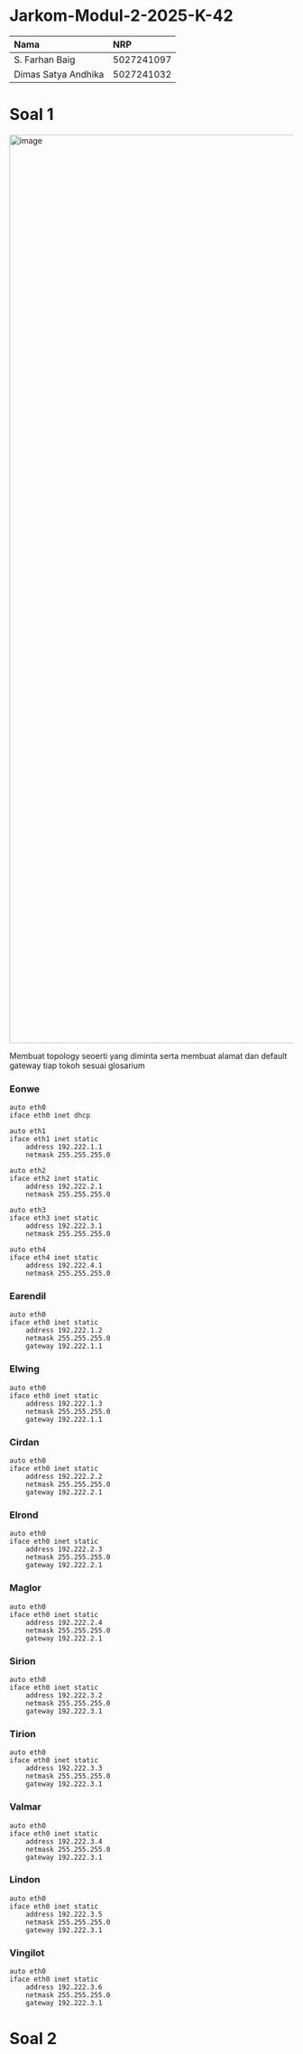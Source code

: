 # Jarkom-Modul-2-2025-K-42
| Nama | NRP |
| :-------- | :------- | 
| S. Farhan Baig | 5027241097| 
| Dimas Satya Andhika | 5027241032 |

# Soal 1
<img width="2960" height="1610" alt="image" src="https://github.com/user-attachments/assets/9c1f21ee-cb43-47b7-8d67-4ce6b75b18ee" />

Membuat topology seoerti yang diminta serta membuat alamat dan default gateway tiap tokoh sesuai glosarium

### Eonwe
```
auto eth0
iface eth0 inet dhcp

auto eth1
iface eth1 inet static
	address 192.222.1.1
	netmask 255.255.255.0

auto eth2
iface eth2 inet static
	address 192.222.2.1
	netmask 255.255.255.0

auto eth3
iface eth3 inet static
	address 192.222.3.1
	netmask 255.255.255.0

auto eth4
iface eth4 inet static
	address 192.222.4.1
	netmask 255.255.255.0
```
### Earendil
```
auto eth0
iface eth0 inet static
	address 192.222.1.2
	netmask 255.255.255.0
	gateway 192.222.1.1
```
### Elwing
```
auto eth0
iface eth0 inet static
	address 192.222.1.3
	netmask 255.255.255.0
	gateway 192.222.1.1
```
### Cirdan
```
auto eth0
iface eth0 inet static
	address 192.222.2.2
	netmask 255.255.255.0
	gateway 192.222.2.1
```
### Elrond
```
auto eth0
iface eth0 inet static
	address 192.222.2.3
	netmask 255.255.255.0
	gateway 192.222.2.1
```
### Maglor
```
auto eth0
iface eth0 inet static
	address 192.222.2.4
	netmask 255.255.255.0
	gateway 192.222.2.1
```
### Sirion
```
auto eth0
iface eth0 inet static
	address 192.222.3.2
	netmask 255.255.255.0
	gateway 192.222.3.1
```
### Tirion
```
auto eth0
iface eth0 inet static
	address 192.222.3.3
	netmask 255.255.255.0
	gateway 192.222.3.1
```
### Valmar
```
auto eth0
iface eth0 inet static
	address 192.222.3.4
	netmask 255.255.255.0
	gateway 192.222.3.1
```
### Lindon
```
auto eth0
iface eth0 inet static
	address 192.222.3.5
	netmask 255.255.255.0
	gateway 192.222.3.1
```
### Vingilot
```
auto eth0
iface eth0 inet static
	address 192.222.3.6
	netmask 255.255.255.0
	gateway 192.222.3.1
```

# Soal 2
